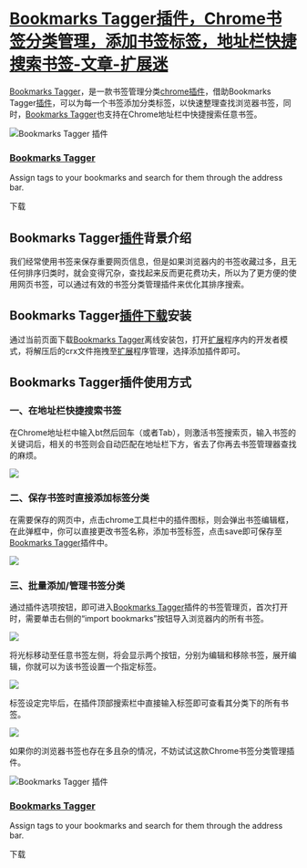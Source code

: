 # [Bookmarks Tagger插件，Chrome书签分类管理，添加书签标签，地址栏快捷搜索书签-文章-扩展迷](https://www.extfans.com/articles/997)

[Bookmarks Tagger](https://www.extfans.com/productivity/dpiecafonfminhngabegejbligdagjfc)，是一款书签管理分类[chrome插件](https://www.extfans.com/)，借助Bookmarks Tagger[插件](https://www.extfans.com/)，可以为每一个书签添加分类标签，以快速整理查找浏览器书签，同时，[Bookmarks Tagger](https://www.extfans.com/productivity/dpiecafonfminhngabegejbligdagjfc)也支持在Chrome地址栏中快捷搜索任意书签。

![Bookmarks Tagger 插件](https://extension.extfans.com/extension/dpiecafonfminhngabegejbligdagjfc/icon/icon.png?imageView2/2/w/108/h/108/q/100)

### [Bookmarks Tagger](https://www.extfans.com/productivity/dpiecafonfminhngabegejbligdagjfc/ "Bookmarks Tagger 插件")

Assign tags to your bookmarks and search for them through the address bar.

下载

## Bookmarks Tagger[插件](https://www.extfans.com/)背景介绍

我们经常使用书签来保存重要网页信息，但是如果浏览器内的书签收藏过多，且无任何排序归类时，就会变得冗杂，查找起来反而更花费功夫，所以为了更方便的使用网页书签，可以通过有效的书签分类管理插件来优化其排序搜索。

## Bookmarks Tagger[插件下载](https://www.extfans.com/)安装

通过当前页面下载[Bookmarks Tagger](https://www.extfans.com/productivity/dpiecafonfminhngabegejbligdagjfc)离线安装包，打开[扩展](https://www.extfans.com/)程序内的开发者模式，将解压后的crx文件拖拽至[扩展](https://www.extfans.com/)程序管理，选择添加插件即可。

## Bookmarks Tagger插件使用方式

### 一、在地址栏快捷搜索书签

在Chrome地址栏中输入bt然后回车（或者Tab），则激活书签搜索页，输入书签的关键词后，相关的书签则会自动匹配在地址栏下方，省去了你再去书签管理器查找的麻烦。

![](https://extension.extfans.com/extfans-v2/article/e353098ad39bb2609217311e4fd813.png)  

### 二、保存书签时直接添加标签分类

在需要保存的网页中，点击chrome工具栏中的插件图标，则会弹出书签编辑框，在此弹框中，你可以直接更改书签名称，添加书签标签，点击save即可保存至[Bookmarks Tagger](https://www.extfans.com/productivity/dpiecafonfminhngabegejbligdagjfc)插件中。

![](https://extension.extfans.com/extfans-v2/article/79d20c6703adc743b1cec05765a3a2.png)  

### 三、批量添加/管理书签分类

通过插件选项按钮，即可进入[Bookmarks Tagger](https://www.extfans.com/productivity/dpiecafonfminhngabegejbligdagjfc)插件的书签管理页，首次打开时，需要单击右侧的“import bookmarks”按钮导入浏览器内的所有书签。

![](https://extension.extfans.com/extfans-v2/article/3325193cb79858cb68955a5c36efd0.png)

将光标移动至任意书签左侧，将会显示两个按钮，分别为编辑和移除书签，展开编辑，你就可以为该书签设置一个指定标签。

![](https://extension.extfans.com/extfans-v2/article/8b494cc63b303a3d9bc382bc0dd400.png)  

标签设定完毕后，在插件顶部搜索栏中直接输入标签即可查看其分类下的所有书签。  

![](https://extension.extfans.com/extfans-v2/article/8434985fe7582cf9785e6adfcd3595.png)  

如果你的浏览器书签也存在多且杂的情况，不妨试试这款Chrome书签分类管理插件。

![Bookmarks Tagger 插件](https://extension.extfans.com/extension/dpiecafonfminhngabegejbligdagjfc/icon/icon.png?imageView2/2/w/108/h/108/q/100)

### [Bookmarks Tagger](https://www.extfans.com/productivity/dpiecafonfminhngabegejbligdagjfc/ "Bookmarks Tagger 插件")

Assign tags to your bookmarks and search for them through the address bar.

下载
